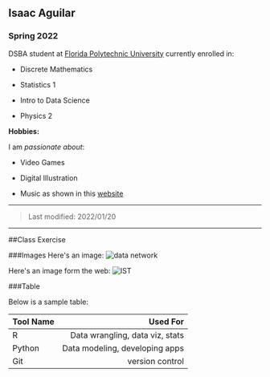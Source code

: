 ## Isaac Aguilar

### Spring 2022 

DSBA student at [Florida Polytechnic University](https://www.floridapoly.edu) currently enrolled in: 

- Discrete Mathematics

- Statistics 1

- Intro to Data Science

- Physics 2

**Hobbies:**

I am _passionate about_: 

- Video Games

- Digital Illustration

- Music as shown in this [website](https://www.youtube.com/watch?v=dQw4w9WgXcQ)

***

> Last modified: 2022/01/20
 
***
##Class Exercise

###Images
Here's an image:
![data network](dataNetwork.jpg)

Here's an image form the web:
![IST](http://reg.conferences.dce.ufl.edu/docs/FESC/2018/Parking.jpg)

###Table

Below is a sample table:

| Tool Name |                        Used For |
|:----------|--------------------------------:|
| R         | Data wrangling, data viz, stats |
| Python    |  Data modeling, developing apps |
| Git       |                 version control |
